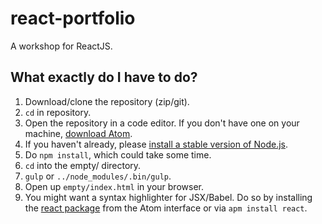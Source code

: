 # react-portfolio
A workshop for ReactJS.

## What exactly do I have to do?
1. Download/clone the repository (zip/git).
2. `cd` in repository.
2. Open the repository in a code editor. If you don't have one on your machine, [download Atom](https://atom.io).
3. If you haven't already, please [install a stable version of Node.js](https://nodejs.org/en/).
4. Do `npm install`, which could take some time.
6. `cd` into the empty/ directory.
7. `gulp` or `../node_modules/.bin/gulp`.
8. Open up `empty/index.html` in your browser.
9. You might want a syntax highlighter for JSX/Babel. Do so by installing the [react package](https://atom.io/packages/react) from the Atom interface or via `apm install react`.
